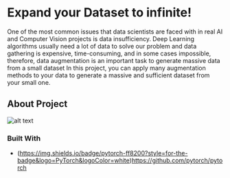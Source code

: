 # Expand your Dataset to infinite!
One of the most common issues that data scientists are faced with in real AI and Computer Vision projects is data insufficiency. Deep Learning algorithms usually need a lot of data to solve our problem and data gathering is expensive, time-consuming, and in some cases impossible, therefore, data augmentation is an important task to generate massive data from a small dataset
In this project, you can apply many augmentation methods to your data to generate a massive and sufficient dataset
from your small one.

## About Project
![alt text](https://github.com/pr1266/data_augmentation/blob/master/src/final.jpg)

### Built With

* (https://img.shields.io/badge/pytorch-ff8200?style=for-the-badge&logo=PyTorch&logoColor=white)https://github.com/pytorch/pytorch
